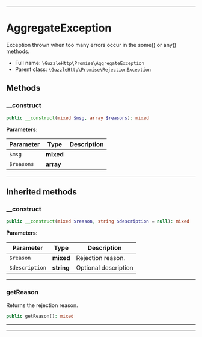 ***

# AggregateException

Exception thrown when too many errors occur in the some() or any() methods.

* Full name: `\GuzzleHttp\Promise\AggregateException`
* Parent class: [`\GuzzleHttp\Promise\RejectionException`](./RejectionException.md)

## Methods

### __construct

```php
public __construct(mixed $msg, array $reasons): mixed
```

**Parameters:**

| Parameter | Type | Description |
|-----------|------|-------------|
| `$msg` | **mixed** |  |
| `$reasons` | **array** |  |

***

## Inherited methods

### __construct

```php
public __construct(mixed $reason, string $description = null): mixed
```

**Parameters:**

| Parameter | Type | Description |
|-----------|------|-------------|
| `$reason` | **mixed** | Rejection reason. |
| `$description` | **string** | Optional description |

***

### getReason

Returns the rejection reason.

```php
public getReason(): mixed
```

***


***

